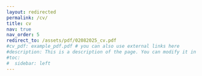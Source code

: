 ```yaml
---
layout: redirected
permalink: /cv/
title: cv
nav: true
nav_order: 5
redirect_to: /assets/pdf/02082025_cv.pdf
#cv_pdf: example_pdf.pdf # you can also use external links here
#description: This is a description of the page. You can modify it in '_pages/cv.md'. You can also change or remove the top pdf download button.
#toc:
#  sidebar: left
---
```

